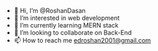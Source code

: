 - 👋 Hi, I’m @RoshanDasan
- 👀 I’m interested in web development 
- 🌱 I’m currently learning MERN stack
- 💞️ I’m looking to collaborate on Back-End
- 📫 How to reach me edroshan2001@gmail.com 

<!---
RoshanDasan/RoshanDasan is a ✨ special ✨ repository because its `README.md` (this file) appears on your GitHub profile.
You can click the Preview link to take a look at your changes.
--->

